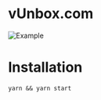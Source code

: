 # vUnbox.com
![Example](https://i.imgur.com/mJ564ND.png)

# Installation

```
yarn && yarn start
```